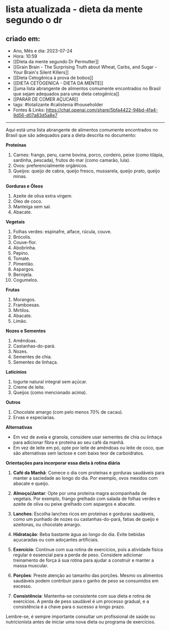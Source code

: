 # lista atualizada - dieta da mente segundo o dr 

## criado em: 
-  Ano, Mês e dia: 2023-07-24
- Hora: 10:59
- [[Dieta da mente segundo Dr Permutter]]
- [[Grain Brain - The Surprising Truth about Wheat, Carbs, and Sugar - Your Brain's Silent Killers]]
- [[Dieta Cetogênica à prova de bobos]]
- [[DIETA CETOGENICA - DIETA DA MENTE]]
- [[uma lista abrangente de alimentos comumente encontrados no Brasil que sejam adequados para uma dieta cetogênica]]
- [[PARAR DE COMER AÇUCAR]]
- tags: #totalizante #calistenia #householder 
- Fontes & Links: https://chat.openai.com/share/5bfa4422-94bd-4fa4-9d56-d07a83d5a8e7
---

Aqui está uma lista abrangente de alimentos comumente encontrados no Brasil que são adequados para a dieta descrita no documento:

**Proteínas**
1. Carnes: frango, peru, carne bovina, porco, cordeiro, peixe (como tilápia, sardinha, pescada), frutos do mar (como camarão, lula).
2. Ovos: preferencialmente orgânicos.
3. Queijos: queijo de cabra, queijo fresco, mussarela, queijo prato, queijo minas.

**Gorduras e Óleos**
1. Azeite de oliva extra virgem.
2. Óleo de coco.
3. Manteiga sem sal.
4. Abacate.

**Vegetais**
1. Folhas verdes: espinafre, alface, rúcula, couve.
2. Brócolis.
3. Couve-flor.
4. Abobrinha.
5. Pepino.
6. Tomate.
7. Pimentão.
8. Aspargos.
9. Berinjela.
10. Cogumelos.

**Frutas**
1. Morangos.
2. Framboesas.
3. Mirtilos.
4. Abacate.
5. Limão.

**Nozes e Sementes**
1. Amêndoas.
2. Castanhas-do-pará.
3. Nozes.
4. Sementes de chia.
5. Sementes de linhaça.

**Laticínios**
1. Iogurte natural integral sem açúcar.
2. Creme de leite.
3. Queijos (como mencionado acima).

**Outros**
1. Chocolate amargo (com pelo menos 70% de cacau).
2. Ervas e especiarias.

**Alternativas**
- Em vez de aveia e granola, considere usar sementes de chia ou linhaça para adicionar fibra e proteína ao seu café da manhã.
- Em vez de leite em pó, opte por leite de amêndoas ou leite de coco, que são alternativas sem lactose e com baixo teor de carboidratos.

**Orientações para incorporar essa dieta à rotina diária**

1. **Café da Manhã**: Comece o dia com proteínas e gorduras saudáveis para manter a saciedade ao longo do dia. Por exemplo, ovos mexidos com abacate e queijo.

2. **Almoço/Jantar**: Opte por uma proteína magra acompanhada de vegetais. Por exemplo, frango grelhado com salada de folhas verdes e azeite de oliva ou peixe grelhado com aspargos e abacate.

3. **Lanches**: Escolha lanches ricos em proteínas e gorduras saudáveis, como um punhado de nozes ou castanhas-do-pará, fatias de queijo e azeitonas, ou chocolate amargo.

4. **Hidratação**: Beba bastante água ao longo do dia. Evite bebidas açucaradas ou com adoçantes artificiais.

5. **Exercício**: Continue com sua rotina de exercícios, pois a atividade física regular é essencial para a perda de peso. Considere adicionar treinamento de força à sua rotina para ajudar a construir e manter a massa muscular.

6. **Porções**: Preste atenção ao tamanho das porções. Mesmo os alimentos saudáveis podem contribuir para o ganho de peso se consumidos em excesso.

7. **Consistência**: Mantenha-se consistente com sua dieta e rotina de exercícios. A perda de peso saudável é um processo gradual, e a consistência é a chave para o sucesso a longo prazo.

Lembre-se, é sempre importante consultar um profissional de saúde ou nutricionista antes de iniciar uma nova dieta ou programa de exercícios.
